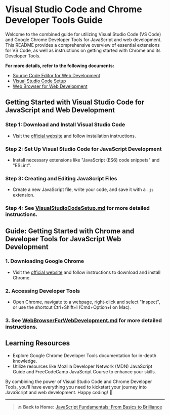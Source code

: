 # Visual Studio Code and Chrome Developer Tools Guide

Welcome to the combined guide for utilizing Visual Studio Code (VS Code) and Google Chrome Developer Tools for JavaScript and web development. This README provides a comprehensive overview of essential extensions for VS Code, as well as instructions on getting started with Chrome and its Developer Tools.

**For more details, refer to the following documents:**

- [Source Code Editor for Web Development](./SourceCodeEditor.md)
- [Visual Studio Code Setup](./VSCodeSetup.md)
- [Web Browser for Web Development](./WebBrowser.md)

## Getting Started with Visual Studio Code for JavaScript and Web Development

### Step 1: Download and Install Visual Studio Code

- Visit the [official website](https://code.visualstudio.com/) and follow installation instructions.

### Step 2: Set Up Visual Studio Code for JavaScript Development

- Install necessary extensions like "JavaScript (ES6) code snippets" and "ESLint".

### Step 3: Creating and Editing JavaScript Files

- Create a new JavaScript file, write your code, and save it with a `.js` extension.

### Step 4: See [VisualStudioCodeSetup.md](./VisualStudioCodeSetup.md) for more detailed instructions.

## Guide: Getting Started with Chrome and Developer Tools for JavaScript Web Development

### 1. Downloading Google Chrome

- Visit the [official website](https://www.google.com/chrome/) and follow instructions to download and install Chrome.

### 2. Accessing Developer Tools

- Open Chrome, navigate to a webpage, right-click and select "Inspect", or use the shortcut Ctrl+Shift+I (Cmd+Option+I on Mac).

### 3. See [WebBrowserForWebDevelopment.md](./WebBrowserForWebDevelopment.md) for more detailed instructions.

## Learning Resources

- Explore Google Chrome Developer Tools documentation for in-depth knowledge.
- Utilize resources like Mozilla Developer Network (MDN) JavaScript Guide and FreeCodeCamp JavaScript Course to enhance your skills.

By combining the power of Visual Studio Code and Chrome Developer Tools, you'll have everything you need to kickstart your journey into JavaScript and web development. Happy coding! 🚀

---

> 🔙 **Back to Home:** [JavaScript Fundamentals: From Basics to Brilliance](../index.md)
